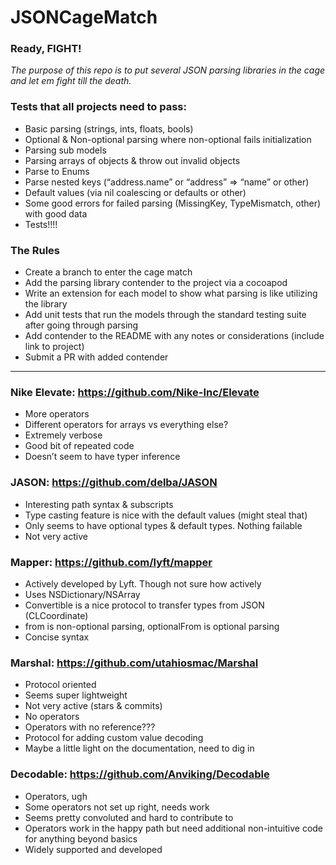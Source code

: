 # JSONCageMatch
### Ready, FIGHT!

*The purpose of this repo is to put several JSON parsing libraries in the cage and let em fight till the death.*

### Tests that all projects need to pass:
- Basic parsing (strings, ints, floats, bools)
- Optional & Non-optional parsing where non-optional fails initialization
- Parsing sub models
- Parsing arrays of objects & throw out invalid objects
- Parse to Enums
- Parse nested keys (“address.name” or “address” => “name” or other)
- Default values (via nil coalescing or defaults or other)
- Some good errors for failed parsing (MissingKey, TypeMismatch, other) with good data
- Tests!!!!

### The Rules
- Create a branch to enter the cage match
- Add the parsing library contender to the project via a cocoapod
- Write an extension for each model to show what parsing is like utilizing the library
- Add unit tests that run the models through the standard testing suite after going through parsing
- Add contender to the README with any notes or considerations (include link to project)
- Submit a PR with added contender

---

### Nike Elevate: https://github.com/Nike-Inc/Elevate
- More operators
- Different operators for arrays vs everything else?
- Extremely verbose
- Good bit of repeated code
- Doesn’t seem to have typer inference

### JASON: https://github.com/delba/JASON
- Interesting path syntax & subscripts
- Type casting feature is nice with the default values (might steal that)
- Only seems to have optional types & default types. Nothing failable
- Not very active

### Mapper: https://github.com/lyft/mapper
- Actively developed by Lyft. Though not sure how actively
- Uses NSDictionary/NSArray
- Convertible is a nice protocol to transfer types from JSON (CLCoordinate)
- from is non-optional parsing, optionalFrom is optional parsing
- Concise syntax

### Marshal: https://github.com/utahiosmac/Marshal
- Protocol oriented
- Seems super lightweight
- Not very active (stars & commits)
- No operators
- Operators with no reference???
- Protocol for adding custom value decoding
- Maybe a little light on the documentation, need to dig in

### Decodable: https://github.com/Anviking/Decodable
- Operators, ugh
- Some operators not set up right, needs work
- Seems pretty convoluted and hard to contribute to
- Operators work in the happy path but need additional non-intuitive code for anything beyond basics
- Widely supported and developed
